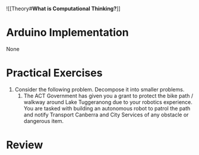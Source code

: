 ![[Theory#**What is Computational Thinking?**]]

# Arduino Implementation
    
None

# Practical Exercises

1. Consider the following problem. Decompose it into smaller problems.
	1. The ACT Government has given you a grant to protect the bike path / walkway around Lake Tuggeranong due to your robotics experience. You are tasked with building an autonomous robot to patrol the path and notify Transport Canberra and City Services of any obstacle or dangerous item.

# Review